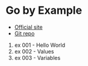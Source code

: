 # Go by Example

- [Official site](https://gobyexample.com) 
- [Git repo](https://github.com/mmcgrana/gobyexample)

1. ex 001 - Hello World
1. ex 002 - Values
1. ex 003 - Variables
